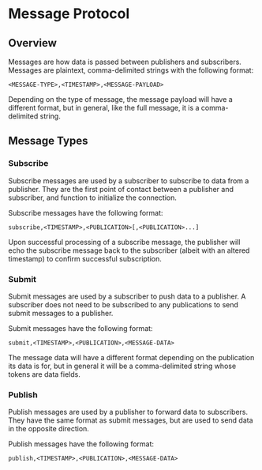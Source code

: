 # Message Protocol

## Overview

Messages are how data is passed between publishers and subscribers. Messages are plaintext, comma-delimited strings with the following format:

```plaintext
<MESSAGE-TYPE>,<TIMESTAMP>,<MESSAGE-PAYLOAD>
```

Depending on the type of message, the message payload will have a different format, but in general, like the full message, it is a comma-delimited string.

## Message Types

### Subscribe

Subscribe messages are used by a subscriber to subscribe to data from a publisher. They are the first point of contact between a publisher and subscriber, and function to initialize the connection.

Subscribe messages have the following format:

```plaintext
subscribe,<TIMESTAMP>,<PUBLICATION>[,<PUBLICATION>...]
```

Upon successful processing of a subscribe message, the publisher will echo the subscribe message back to the subscriber (albeit with an altered timestamp) to confirm successful subscription.

### Submit

Submit messages are used by a subscriber to push data to a publisher. A subscriber does not need to be subscribed to any publications to send submit messages to a publisher.

Submit messages have the following format:

```plaintext
submit,<TIMESTAMP>,<PUBLICATION>,<MESSAGE-DATA>
```

The message data will have a different format depending on the publication its data is for, but in general it will be a comma-delimited string whose tokens are data fields.

### Publish

Publish messages are used by a publisher to forward data to subscribers. They have the same format as submit messages, but are used to send data in the opposite direction.

Publish messages have the following format:

```plaintext
publish,<TIMESTAMP>,<PUBLICATION>,<MESSAGE-DATA>
```
